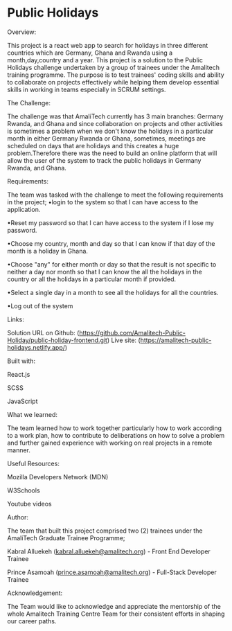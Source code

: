 # Public Holidays

Overview:

This project is a  react web app to search for holidays in three different countries which are Germany, Ghana and Rwanda using a month,day,country and a year.
This project is a solution to the Public Holidays challenge undertaken by a group of trainees under the Amalitech training programme. The purpose is to test trainees' coding skills and ability to collaborate on projects effectively while helping them develop essential skills in working in teams especially in SCRUM settings.

The Challenge:

The challenge was that AmaliTech currently has 3 main branches: Germany Rwanda, and Ghana and since collaboration on projects and other activities is sometimes a problem
when we don't know the holidays in a particular month in either Germany Rwanda or Ghana,
sometimes, meetings are scheduled on days that are holidays and this creates a huge
problem.Therefore there was the need to build an online platform that will allow the user of the system to track the public holidays in Germany Rwanda, and Ghana.

Requirements:

The team was tasked with the challenge to meet the following requirements in the project; 
•login to the system so that I can have access to the application.

•Reset my password so that I can have access to the system if I lose my password.

•Choose my country, month and day so that I can know if that day of the month is a
holiday in Ghana.

•Choose "any" for either month or day so that the result is not specific to neither a day nor month so that I can know the all the holidays in the country or all the holidays in a particular month if provided.

•Select a single day in a month to see all the holidays for all the countries.

•Log out of the system

Links:

Solution URL on Github: (https://github.com/Amalitech-Public-Holiday/public-holiday-frontend.git)
Live site: (https://amalitech-public-holidays.netlify.app/)

Built with:

React.js

SCSS

JavaScript

What we learned:

The team learned how to work together particularly how to work according to a work plan, how to contribute to deliberations on how to solve a problem and further gained experience with working on real projects in a remote manner.

Useful Resources:

Mozilla Developers Network (MDN)

W3Schools

Youtube videos

Author:

The team that built this project comprised two (2) trainees under the AmaliTech Graduate Trainee Programme;

Kabral Alluekeh (kabral.alluekeh@amalitech.org) - Front End Developer Trainee

Prince Asamoah (prince.asamoah@amalitech.org) - Full-Stack Developer Trainee

Acknowledgement:

The Team would like to acknowledge and appreciate the mentorship of the whole Amalitech Training Centre Team for their consistent efforts in shaping our career paths.
